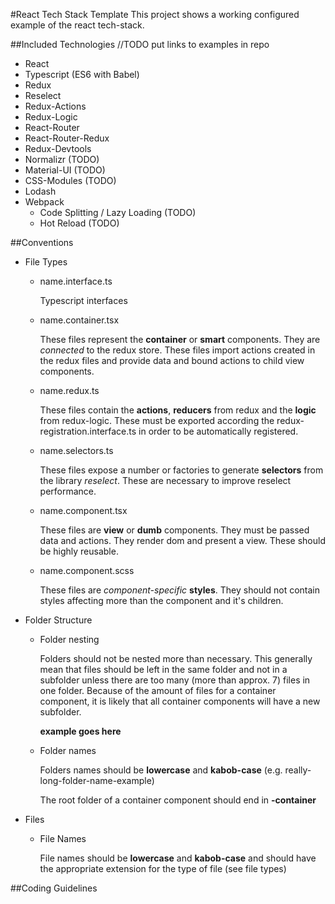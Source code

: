 #React Tech Stack Template
This project shows a working configured example of the react tech-stack.

##Included Technologies
//TODO put links to examples in repo
* React
* Typescript (ES6 with Babel)
* Redux
* Reselect
* Redux-Actions
* Redux-Logic
* React-Router
* React-Router-Redux
* Redux-Devtools
* Normalizr (TODO)
* Material-UI  (TODO)
* CSS-Modules (TODO)
* Lodash
* Webpack
  - Code Splitting / Lazy Loading (TODO)
  - Hot Reload (TODO)


##Conventions
* File Types
  * name.interface.ts 
    
    Typescript interfaces
    
  * name.container.tsx
    
    These files represent the **container** or **smart** components. They are *connected* to the redux store. 
    These files import actions created in the redux files and provide data and bound actions to child view components.
     
  * name.redux.ts
  
    These files contain the **actions**, **reducers** from redux and the **logic** from redux-logic. 
    These must be exported according the redux-registration.interface.ts in order to be automatically registered.
    
  * name.selectors.ts
  
    These files expose a number or factories to generate **selectors** from the library *reselect*. These are necessary to improve reselect performance.
   
  * name.component.tsx
   
    These files are **view** or **dumb** components. They must be passed data and actions. They render dom and present a view. These should be highly reusable.
   
  * name.component.scss
  
    These files are *component-specific* **styles**. They should not contain styles affecting more than the component and it's children.
   
* Folder Structure
  
  * Folder nesting
    
    Folders should not be nested more than necessary. This generally mean that files should be left in the same folder and not in a subfolder unless there are too many (more than approx. 7) files in one folder.
    Because of the amount of files for a container component, it is likely that all container components will have a new subfolder. 
     
    **example goes here**
     
   * Folder names
   
     Folders names should be **lowercase** and **kabob-case** (e.g. really-long-folder-name-example)
     
     The root folder of a container component should end in **-container**
   
* Files
  * File Names
    
    File names should be **lowercase** and **kabob-case** and should have the appropriate extension for the type of file (see file types)
    
##Coding Guidelines